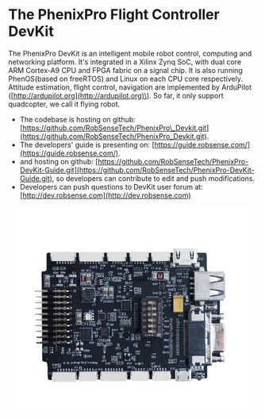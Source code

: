 # The PhenixPro Flight Controller DevKit

The PhenixPro DevKit is an intelligent mobile robot control, computing and networking platform. It's integrated in a Xilinx Zynq SoC, with dual core ARM Cortex-A9 CPU and FPGA fabric on a signal chip. It is also running PhenOS\(based on freeRTOS\) and Linux on each CPU core respectively. Attitude estimation, flight control, navigation are implemented by ArduPilot \([http://ardupilot.org](http://ardupilot.org)\). So far, it only support quadcopter, we call it flying robot.

* The codebase is hosting on github: [https://github.com/RobSenseTech/PhenixPro\_Devkit.git](https://github.com/RobSenseTech/PhenixPro_Devkit.git).
* The developers' guide is presenting on: [https://guide.robsense.com/](https://guide.robsense.com/).
* and hosting on github: [https://github.com/RobSenseTech/PhenixPro-DevKit-Guide.git](https://github.com/RobSenseTech/PhenixPro-DevKit-Guide.git), so developers can contribute to edit and push modifications.
* Developers can push questions to DevKit user forum at: [http://dev.robsense.com](http://dev.robsense.com)

![](images/mmexport14.png)

